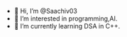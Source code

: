 - 👋 Hi, I’m @Saachiv03
- 👀 I’m interested in programming,AI. 
- 🌱 I’m currently learning DSA in C++.

<!---
Saachiv03/Saachiv03 is a ✨ special ✨ repository because its `README.md` (this file) appears on your GitHub profile.
You can click the Preview link to take a look at your changes.
--->
